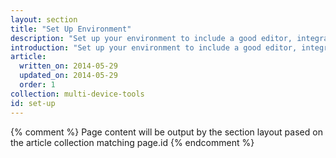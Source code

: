 ```yaml
---
layout: section
title: "Set Up Environment"
description: "Set up your environment to include a good editor, integrated debugging tools, and build tools for the multi-device web. Set up the Web Starter Kit to build responsive and performant sites."
introduction: "Set up your environment to include a good editor, integrated debugging tools, and build tools for the multi-device web. Set up the Web Starter Kit to build responsive and performant sites."
article:
  written_on: 2014-05-29
  updated_on: 2014-05-29
  order: 1 
collection: multi-device-tools
id: set-up
---
```

{% comment %}
Page content will be output by the section layout pased on the article collection matching page.id
{% endcomment %}
